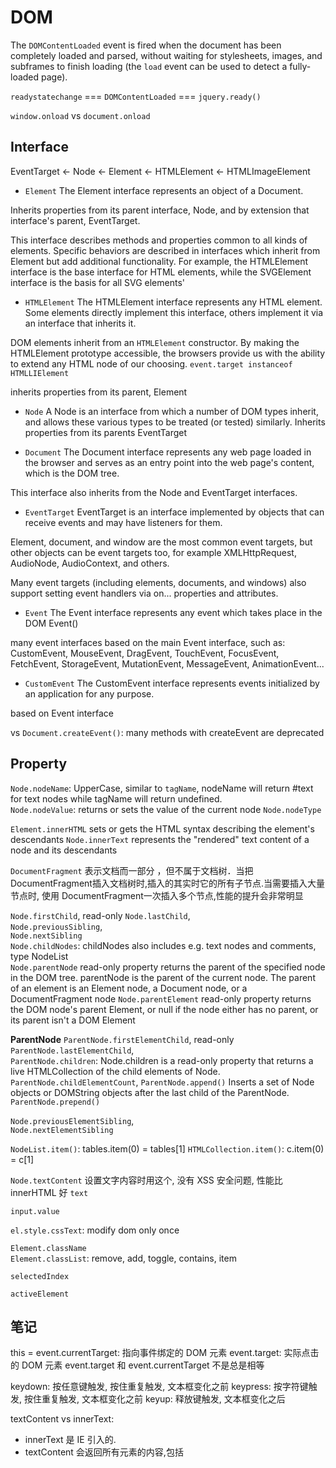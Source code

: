 # DOM  

The `DOMContentLoaded` event is fired when the document has been completely loaded and parsed, without waiting for stylesheets, images, and subframes to finish loading (the `load` event can be used to detect a fully-loaded page).

`readystatechange` === `DOMContentLoaded` === `jquery.ready()`

`window.onload` vs `document.onload`

## Interface

EventTarget <- Node <- Element <- HTMLElement <- HTMLImageElement

- `Element`
The Element interface represents an object of a Document.

Inherits properties from its parent interface, Node, and by extension that
interface's parent, EventTarget.

This interface describes methods and properties common to all kinds of elements.
Specific behaviors are described in interfaces which inherit from Element but
add additional functionality. For example, the HTMLElement interface is the
base interface for HTML elements, while the SVGElement interface is the basis
for all SVG elements'

- `HTMLElement`
The HTMLElement interface represents any HTML element. Some elements directly
 implement this interface, others implement it via an interface that inherits it.

DOM elements inherit from an `HTMLElement` constructor. By making the HTMLElement prototype accessible, the browsers provide us with the ability to extend any HTML node of our choosing.
`event.target instanceof HTMLLIElement`

inherits properties from its parent, Element

- `Node`
A Node is an interface from which a number of DOM types inherit, and allows these various types to be treated (or tested) similarly.
Inherits properties from its parents EventTarget

- `Document`
The Document interface represents any web page loaded in the browser and serves as an entry point into the web page's content, which is the DOM tree.

This interface also inherits from the Node and EventTarget interfaces.


- `EventTarget`
EventTarget is an interface implemented by objects that can receive events and may have listeners for them.

Element, document, and window are the most common event targets, but other objects can be event targets too, for example XMLHttpRequest, AudioNode, AudioContext, and others.

Many event targets (including elements, documents, and windows) also support setting event handlers via on... properties and attributes.

- `Event`
The Event interface represents any event which takes place in the DOM
Event()

many event interfaces based on the main Event interface, such as: CustomEvent, MouseEvent, DragEvent, TouchEvent,
FocusEvent, FetchEvent, StorageEvent, MutationEvent, MessageEvent, AnimationEvent...

- `CustomEvent`
The CustomEvent interface represents events initialized by an application for any purpose.

based on Event interface

vs `Document.createEvent()`: many methods with createEvent are deprecated

## Property   


`Node.nodeName`: UpperCase, similar to `tagName`, nodeName will return #text for text nodes while tagName will return undefined.   
`Node.nodeValue`: returns or sets the value of the current node
`Node.nodeType`  

`Element.innerHTML` sets or gets the HTML syntax describing the element's descendants
`Node.innerText` represents the "rendered" text content of a node and its descendants

`DocumentFragment` 表示文档而一部分 ，但不属于文档树．当把 DocumentFragment插入文档树时,插入的其实时它的所有子节点.当需要插入大量节点时, 使用 DocumentFragment一次插入多个节点,性能的提升会非常明显

`Node.firstChild`, read-only
`Node.lastChild`,  
`Node.previousSibling`,  
`Node.nextSibling`  
`Node.childNodes`: childNodes also includes e.g. text nodes and comments, type NodeList  
`Node.parentNode`  read-only property returns the parent of the specified node in the DOM tree. parentNode is the parent of the current node. The parent of an element is an Element node, a Document node, or a DocumentFragment node
`Node.parentElement` read-only property returns the DOM node's parent Element, or null if the node either has no parent, or its parent isn't a DOM Element

**ParentNode**
`ParentNode.firstElementChild`, read-only
`ParentNode.lastElementChild`,   
`ParentNode.children`: Node.children is a read-only property that returns a live HTMLCollection of the child elements of Node.  
`ParentNode.childElementCount`,
`ParentNode.append()` Inserts a set of Node objects or DOMString objects after the last child of the ParentNode.
`ParentNode.prepend()`


`Node.previousElementSibling`,  
`Node.nextElementSibling`  

`NodeList.item()`: tables.item(0) = tables[1]
`HTMLCollection.item()`: c.item(0) = c[1]

`Node.textContent` 设置文字内容时用这个, 没有 XSS 安全问题, 性能比 innerHTML 好
`text`   


`input.value`

`el.style.cssText`: modify dom only once

`Element.className`  
`Element.classList`: remove, add, toggle, contains, item    

`selectedIndex`

`activeElement`


## 笔记

this = event.currentTarget: 指向事件绑定的 DOM 元素
event.target: 实际点击的 DOM 元素
event.target 和 event.currentTarget 不是总是相等

keydown: 按任意键触发, 按住重复触发, 文本框变化之前
keypress: 按字符键触发, 按住重复触发, 文本框变化之前
keyup: 释放键触发, 文本框变化之后

textContent vs innerText:
- innerText 是 IE 引入的.
- textContent 会返回所有元素的内容,包括<script> 和 <style>, innerText 不会
- innerText 会感应 CSS 样式, 可能会触发 reflow, textContent 不会
- 在 IE11 之前改变 innerText 的内容不仅移除该元素子节点, 也会删除所有的后代 text 节点

textContent vs innerHTML
innerHTML 返回 HTML. 当需要在元素内容取出或写入 text 时, 最好用 textContent, 因为 text 不会解析成 HTML, 可能会有更好的性能, 而且只可以避开 XSS 攻击

innerHTML: html string -> dom element
outerHTML: dom element -> html string

## Methods

`querySelector()`,  
`querySelectorAll()`: Nodelist
li:nth-child(n), li:nth-of-type(n): li为子元素, 匹配子元素, 不包括子元素的后代

`getElementById()`,  
`getElementsByTagName()`: getElementsByTagName() returns a Live NodeList which is faster than querySelectorAll() which returns a static NodeList.  
`getElementsByClassName()`,  
`getElementsByName()`,  

`createDocumentFragment`: Since the document fragment is in memory and not part of the main DOM tree, appending children to it does not cause page reflow (computation of element's position and geometry). Consequently, using document fragments often results in better performance.  

`createElement()`,  
`createTextNode()`  

`appendChild(aChild)`: first removed, then append to new position  
`insertBefore(newNode, referenceNode)`
`replaceChild()`,  
`removeChild()`,   
`cloneNode()`,

`childNodes.remove()` : Removes this childNodes from the children list of its parent. (IE not support )
`childNodes.before()`: Inserts a set of Node or DOMString objects in the children list of this childNodes's parent, just before this childNodes
`childNodes.after()`
`childNodes.replaceWith()`

`getAttribute()`,   
`setAttribute()`,  
`hasAttribute()`,   
`removeAttribute()`  


`hasChildNodes()`,  
`hasFocus()`  
`matchesSelector()`     

`contains()`: 检测某个节点是不是另一个节点的后代, 返回 true或 false  

`insertAdjacentHTML()`  
`scrollIntoView()`  

`normalize()` : 处理文本节点, 合并, 删除空白节点

`getComputedStyle`     
`getPropertyValue()`  
`getPropertyCSSValue()`  

`nextNode()`
`previousNode()`  

`write()`, `writeln()`, `open()`, `close()`

`getBoundingClientRect` returns the size of an element and its position relative to the viewport.

`DOMParser` DOMParser can parse XML or HTML source stored in a string into a DOM Document.


#Event

### Method

`addEventListener()`,  
`removeEventListener()`

`attachEvent()`, `detachEvent()` :IE  

`addHandler()`, `removeHandler()`  

`preventDefault()`, `stopPropagation()`  

### Type

`on` +  
`click`, `dblclick`,  
`mousedown`,  冒泡
`mouseenter`, `mouseleave`,  不支持冒泡  
`mouseover`, `mouseout`,   支持冒泡
`mousemove`,  
`mouseup`  
`mousewheel`, `contextmenu`

`keydown` `keyup` `keypress`  

`submit`  
`reset`  

`change`:  

- `select` user changes the selected option of a `<select>` element.   
- `radio`, `checkboxes` the checked state has been changed.  
- `input`, `textarea`  element value was changed

`focus`, `blur`: 不冒泡, 所有浏览器都支持
`focusin`, `focusout` 冒泡, firefox不支持?

`textinput`  
`select`: The onselect event occurs after some text has been selected in an element.The onselect event is mostly used on `<input type="text">` or `<textarea>` elements.

`load` `unload`  

`resize` `scroll`

`input`

### Prop

鼠标指针坐标属性:  
`event.clientX`, `event.clientY`,  浏览器窗口左上角  
`event.pageX`, `event.pageY`, 页面左上角  
`event.offsetX`,`event.offsetY` 被点击元素左上角  
`screenX`,`screenY` 显示器左上角

`event.target`  
`event.currentTarget` always === this

 元素的属性
`event.target.clientTop` 元素上边框的宽度(`getComputedStyle().borderTopWidth`)
`event.target.clientLeft` 元素左边框的宽度
`event.target.offsetLeft`  
`event.target.offsetTop` 元素上方距离包含块 padding box 顶部距离, 只读
`event.target.scrollLeft`,  
`event.target.scrollTop`, 元素滚动条顶部距离浏览器顶部的距离, 可以读取或设置
`getBoundingClientRect().top` 元素上方距离 viewport 顶部距离

`element.clientHeight` 元素可见高度, 包括 padding, 只读
`element.clientWidth`
`element.offsetHeight` 元素可见高度, 包括 padding, border, scrollbar, 只读
`element.offsetWidth`
`element.offsetParent` read-only property returns a reference to the object which is the closest positioned containing element.
`element.scrollHeight` 元素内容高度, 包括 overflow 的不可见内容, 只读.
`element.scrollWidth`
`getBoundingClientRect().width` 大多数情况下等于 offsetWidth, 除了在 transform 时等于 rendering width, 而 offsetWidth 等于 layout width


`window.innerHeight` css viewport(@media) 高度, 包括 scrollbar.
`window.innerWidth`  css viewport(@media) 宽度, 包括 scrollbar
和 scale zoom 有关
undefined in IE8-

`document.body.clientWidth == document.documentElement.clientWidth`
CSS viewport 减去 scrollbar width
jQuery(window).width()

`window.outerHeight` the height in pixels of the whole browser window, 包含浏览器的工具栏, 标签栏
`window.outerWidth`  width of the whole browser window including sidebar (if expanded), window chrome and window resizing borders/handles

跨浏览器 viewport:
`var w = Math.max(document.documentElement.clientWidth, window.innerWidth || 0);`
`var h = Math.max(document.documentElement.clientHeight, window.innerHeight || 0);`

chrome 右上方显示的是 `window.outerWidth * window.outerHeight`

滚动到底部: document.body.scrollTop = document.body.scrollHeight

document.onscroll, document.body.scrollTop


Chrome renders paddingBottom to the bottom of the scroll content, while other browsers don't


## HTMLImageElement

- 属性
src
srcset
height:  rendered height of the image in CSS pixels
width
naturalHeight : intrinsic height of the image in CSS pixels, or 0.
naturalWidth 
